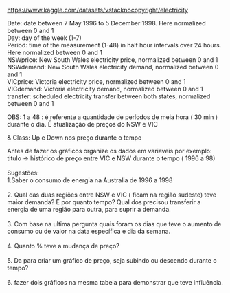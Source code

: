 https://www.kaggle.com/datasets/vstacknocopyright/electricity


Date: date between 7 May 1996 to 5 December 1998. Here normalized between 0 and 1 <br/>
Day: day of the week (1-7)<br/>
Period: time of the measurement (1-48) in half hour intervals over 24 hours. Here normalized between 0 and 1<br/>
NSWprice: New South Wales electricity price, normalized between 0 and 1<br/>
NSWdemand: New South Wales electricity demand, normalized between 0 and 1<br/>
VICprice: Victoria electricity price, normalized between 0 and 1<br/>
VICdemand: Victoria electricity demand, normalized between 0 and 1<br/>
transfer: scheduled electricity transfer between both states, normalized between 0 and 1<br/>

OBS:
1 a 48 : é referente a quantidade de períodos de meia hora ( 30 min ) durante o dia. É atualização de preços do NSW e VIC

& Class:  Up e Down nos preço durante o tempo 



Antes de fazer os gráficos organize os dados em variaveis por exemplo: titulo -> histórico de preço entre VIC e NSW durante o tempo ( 1996 a 98)<br/><br/>
Sugestões:<br/>
1.Saber o consumo de energia na Australia de 1996 a 1998<br/><br/>
2. Qual das duas regiões entre NSW e VIC ( ficam na região sudeste) teve maior demanda? E por quanto tempo? Qual dos precisou transferir a energia de uma região para outra, para suprir a demanda.<br/><br/>
3. Com base na ultima pergunta quais foram os dias que teve o aumento de consumo ou de valor na data específica e dia da semana.<br/><br/>
4. Quanto % teve a mudança de preço?<br/><br/>
5. Da para criar um gráfico de preço, seja subindo ou descendo durante o tempo?<br/><br/>
6. fazer dois gráficos na mesma tabela para demonstrar que teve influência.
